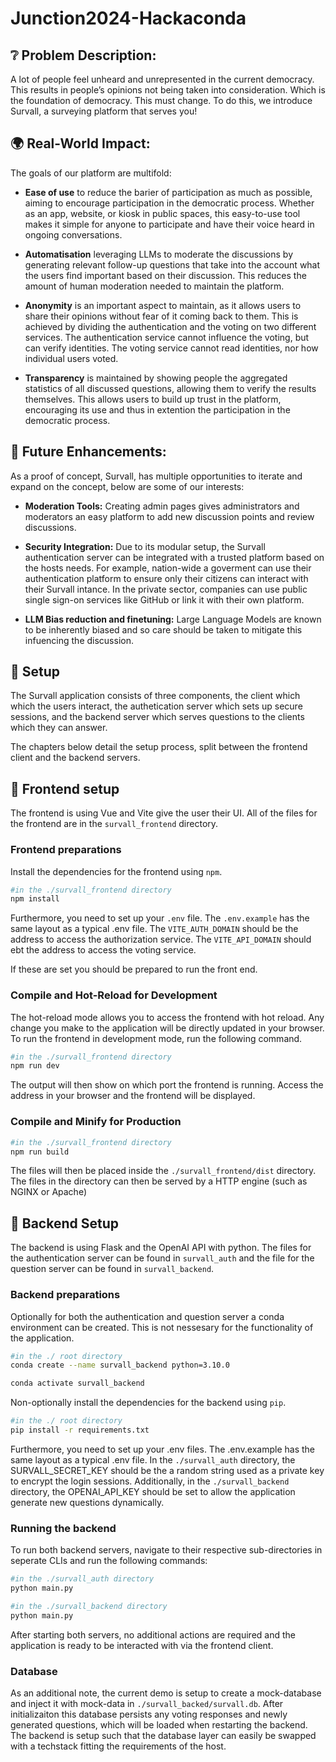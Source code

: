 # Junction2024-Hackaconda
<!-- A lot of people feel unheard and unrepresented in the current democracy. This results in people’s opinions not being taken into consideration. Which is the foundation of democracy. This must change. To do this, we introduce Survall, a surveying platform that serves you! 

An integral concern for such a tool is security. Our tool is designed to be applicable to various tiers of authentication. For example, a government can use government credentials to authenticate users. Whilst small groups, can simply use a password. The authenticator hashes the identity, which is sent to the voting. This makes sure that no actor can trace the voting back to the person, making it anonymous

After authentication we get to the voting screen. On here you see a randomly chosen discussion point, along with its description. Here you give your opinion on the topic. After sharing your opinion, you get to the feedback page where you can share your opinion and give feedback on the relevance of the discussion point. After submitting your vote and opinion you can also see the general opinion of others, before moving on to the next discussion.

After voting, there is no saved connection between you and your submitted information, only that you shared your opinions. All votes and discussions are saved within the discussion.

When a certain discussion has no clear majority and people decide it is relevant to current affairs, a new follow-up question is generated to continue the conversation. To do this, a large language model looks at all the received votes and discussions to determine what people find to be an important topic in the discussion. The new question is then added to the pool of discussions that users can answer. By generating new related questions, we aim to discover the root issue at the heart of important topics. 

In the history tab you can view which discussions you interacted with. Only the general opinion is shown here since your specific vote is not saved. All concluded discussions that are now closed can be viewed in the overview page.

This tool is easily accessible and simple to use. It can be presented in the form of an app or website, but it can also be set up as feedback kiosks at public locations, including community centres, train stations, libraries, etc. By providing these opportunities for participation at many locations with such a simple interface, making your voice heard has never been easier. -->

## ❔ Problem Description:
A lot of people feel unheard and unrepresented in the current democracy. This results in people’s opinions not being taken into consideration. Which is the foundation of democracy. This must change. To do this, we introduce Survall, a surveying platform that serves you!

## 🌍 Real-World Impact:
The goals of our platform are multifold: 

- **Ease of use** to reduce the barier of participation as much as possible, aiming to encourage participation in the democratic process. Whether as an app, website, or kiosk in public spaces, this easy-to-use tool makes it simple for anyone to participate and have their voice heard in ongoing conversations.

- **Automatisation** leveraging LLMs to moderate the discussions by generating relevant follow-up questions that take into the account what the users find important based on their discussion. 
This reduces the amount of human moderation needed to maintain the platform.

- **Anonymity** is an important aspect to maintain, as it allows users to share their opinions without fear of it coming back to them. 
This is achieved by dividing the authentication and the voting on two different services.
The authentication service cannot influence the voting, but can verify identities.
The voting service cannot read identities, nor how individual users voted. 

- **Transparency** is maintained by showing people the aggregated statistics of all discussed questions, allowing them to verify the results themselves. This allows users to build up trust in the platform, encouraging its use and thus in extention the participation in the democratic process.  


<!-- This platform lets you share your thoughts on a variety of randomly chosen discussion topics through a quick and simple voting process. After casting your vote, you can leave feedback on the topic's relevance and see how others feel too. If a discussion doesn’t have a clear majority, a follow-up question is generated by a language model to dig deeper into the issue. Your opinions are kept anonymous—only the general opinion of the group is shown in your history. -->


## 💭 Future Enhancements:
As a proof of concept, Survall, has multiple opportunities to iterate and expand on the concept, below are some of our interests:

- **Moderation Tools:** Creating admin pages gives administrators and moderators an easy platform to add new discussion points and review discussions.

- **Security Integration:** Due to its modular setup, the Survall authentication server can be integrated with a trusted platform based on the hosts needs. For example, nation-wide a goverment can use their authentication platform to ensure only their citizens can interact with their Survall intance. In the private sector, companies can use public single sign-on services like GitHub or link it with their own platform. 

- **LLM Bias reduction and finetuning:** Large Language Models are known to be inherently biased and so care should be taken to mitigate this infuencing the discussion. 


## 📓 Setup
The Survall application consists of three components, the client which which the users interact, the authetication server which sets up secure sessions, and the backend server which serves questions to the clients which they can answer.

The chapters below detail the setup process, split between the frontend client and the backend servers.

## 🔧 Frontend setup
The frontend is using Vue and Vite give the user their UI.
All of the files for the frontend are in the `survall_frontend` directory.

### Frontend preparations
Install the dependencies for the frontend using `npm`.
```sh
#in the ./survall_frontend directory
npm install
```

Furthermore, you need to set up your `.env` file.
The `.env.example` has the same layout as a typical .env file.
The `VITE_AUTH_DOMAIN` should be the address to access the authorization service.
The `VITE_API_DOMAIN` should ebt the address to access the voting service.

If these are set you should be prepared to run the front end.

### Compile and Hot-Reload for Development
The hot-reload mode allows you to access the frontend with hot reload.
Any change you make to the application will be directly updated in your browser.
To run the frontend in development mode, run the following command.

```sh
#in the ./survall_frontend directory
npm run dev
```

The output will then show on which port the frontend is running.
Access the address in your browser and the frontend will be displayed.

### Compile and Minify for Production

```sh
#in the ./survall_frontend directory
npm run build
```
The files will then be placed inside the `./survall_frontend/dist` directory. 
The files in the directory can then be served by a HTTP engine (such as NGINX or Apache)

## 🔨 Backend Setup
The backend is using Flask and the OpenAI API with python. The files for the authentication server can be found in `survall_auth` and the file for the question server can be found in `survall_backend`.

### Backend preparations
Optionally for both the authentication and question server a conda environment can be created. This is not nessesary for the functionality of the application.

```sh
#in the ./ root directory
conda create --name survall_backend python=3.10.0

conda activate survall_backend
```

Non-optionally install the dependencies for the backend using `pip`.

```sh
#in the ./ root directory
pip install -r requirements.txt
```

Furthermore, you need to set up your .env files. The .env.example has the same layout as a typical .env file. In the `./survall_auth` directory, the SURVALL_SECRET_KEY should be the a random string used as a private key to encrypt the login sessions. Additionally, in the `./survall_backend` directory, the OPENAI_API_KEY should be set to allow the application generate new questions dynamically.

### Running the backend
To run both backend servers, navigate to their respective sub-directories in seperate CLIs and run the following commands:

```sh
#in the ./survall_auth directory
python main.py
```

```sh
#in the ./survall_backend directory
python main.py
```
After starting both servers, no additional actions are required and the application is ready to be interacted with via the frontend client.

### Database
As an additional note, the current demo is setup to create a mock-database and inject it with mock-data in `./survall_backed/survall.db`. After initializaiton this database persists any voting responses and newly generated questions, which will be loaded when restarting the backend. The backend is setup such that the database layer can easily be swapped with a techstack fitting the requirements of the host.






